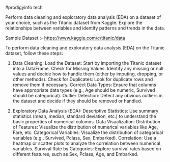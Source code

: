 #prodigyinfo tech

Perform data cleaning and exploratory data analysis (EDA) on a dataset of your choice, such as the Titanic dataset from Kaggle. Explore the relationships between variables and identify patterns and trends in the data.

Sample Dataset :- https://www.kaggle.com/c/titanic/data


To perform data cleaning and exploratory data analysis (EDA) on the Titanic dataset, follow these steps:

1. Data Cleaning:
Load the Dataset: Start by importing the Titanic dataset into a DataFrame.
Check for Missing Values: Identify any missing or null values and decide how to handle them (either by imputing, dropping, or other methods).
Check for Duplicates: Look for duplicate rows and remove them if necessary.
Correct Data Types: Ensure that columns have appropriate data types (e.g., Age should be numeric, Survived should be categorical).
Outlier Detection: Detect any obvious outliers in the dataset and decide if they should be removed or handled.

2. Exploratory Data Analysis (EDA):
Descriptive Statistics: Use summary statistics (mean, median, standard deviation, etc.) to understand the basic properties of numerical columns.
Data Visualization:
Distribution of Features: Visualize the distribution of numerical variables like Age, Fare, etc.
Categorical Variables: Visualize the distribution of categorical variables (e.g., Survived, Pclass, Sex, Embarked).
Correlation: Use a heatmap or scatter plots to analyze the correlation between numerical variables.
Survival Rate by Categories: Explore survival rates based on different features, such as Sex, Pclass, Age, and Embarked.
